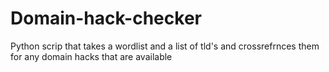 Domain-hack-checker
===================

Python scrip that takes a wordlist and a list of tld's and crossrefrnces them for any domain hacks that are available
